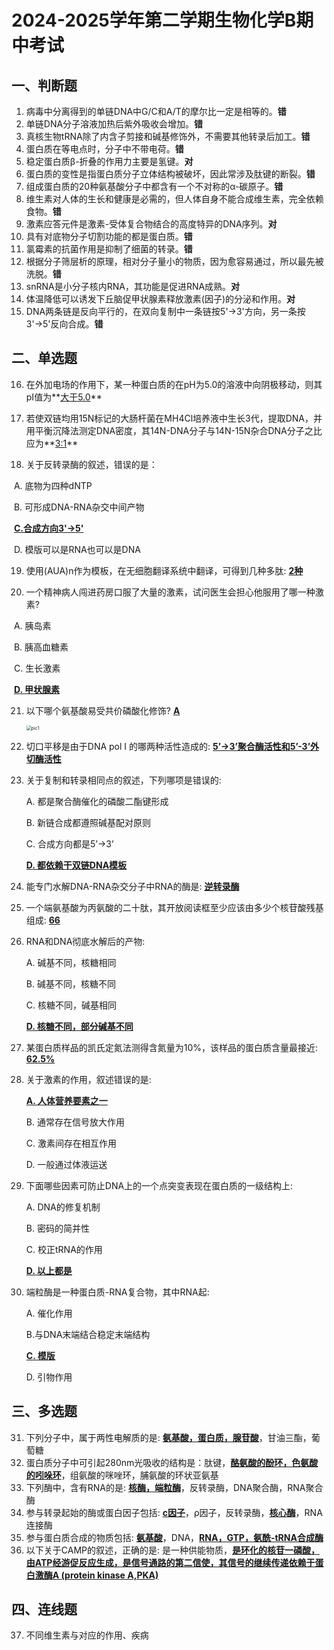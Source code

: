 # 2024-2025学年第二学期生物化学B期中考试

## 一、判断题

1. 病毒中分离得到的单链DNA中G/C和A/T的摩尔比一定是相等的。**错**
2. 单链DNA分子溶液加热后紫外吸收会增加。**错**
3. 真核生物tRNA除了内含子剪接和碱基修饰外，不需要其他转录后加工。**错**
4. 蛋白质在等电点时，分子中不带电荷。**错**
5. 稳定蛋白质β-折叠的作用力主要是氢键。**对**
6. 蛋白质的变性是指蛋白质分子立体结构被破坏，因此常涉及肽键的断裂。**错**
7. 组成蛋白质的20种氨基酸分子中都含有一个不对称的α-碳原子。**错**
8. 维生素对人体的生长和健康是必需的，但人体自身不能合成维生素，完全依赖食物。**错**
9. 激素应答元件是激素-受体复合物结合的高度特异的DNA序列。**对**
10. 具有对底物分子切割功能的都是蛋白质。**错**
11. 氯霉素的抗菌作用是抑制了细菌的转录。**错**
12. 根据分子筛层析的原理，相对分子量小的物质，因为愈容易通过，所以最先被洗脱。**错**
13. snRNA是小分子核内RNA，其功能是促进RNA成熟。**对**
14. 体温降低可以诱发下丘脑促甲状腺素释放激素(因子)的分泌和作用。**对**
15. DNA两条链是反向平行的，在双向复制中一条链按5'→3'方向，另一条按3'→5'反向合成。**错**

## 二、单选题

16. 在外加电场的作用下，某一种蛋白质的在pH为5.0的溶液中向阴极移动，则其pI值为**<u>大于5.0</u>**

17. 若使双链均用15N标记的大肠杆菌在MH4Cl培养液中生长3代，提取DNA，并用平衡沉降法测定DNA密度，其14N-DNA分子与14N-15N杂合DNA分子之比应为**<u>3:1</u>**

18. 关于反转录酶的叙述，错误的是：

​	A. 底物为四种dNTP

​	B. 可形成DNA-RNA杂交中间产物

​	**<u>C.合成方向3'→5'</u>**

​	D. 模版可以是RNA也可以是DNA

19. 使用(AUA)n作为模板，在无细胞翻译系统中翻译，可得到几种多肽: **<u>2种</u>**

20. 一个精神病人闯进药房口服了大量的激素，试问医生会担心他服用了哪一种激素?

​	A. 胰岛素

​	B. 胰高血糖素

​	C. 生长激素

​	**<u>D. 甲状腺素</u>**

21. 以下哪个氨基酸易受共价磷酸化修饰? **<u>A</u>**

    <img src="D:\Exam_papers\Exam-Papers\pic1.png" alt="pic1" style="zoom:50%;" />

22. 切口平移是由于DNA pol Ⅰ 的哪两种活性造成的: **<u>5’→3’聚合酶活性和5’-3’外切酶活性</u>**

23. 关于复制和转录相同点的叙述，下列哪项是错误的:

    A. 都是聚合酶催化的磷酸二酯键形成

    B. 新链合成都遵照碱基配对原则

    C. 合成方向都是5’→3’

    <u>**D. 都依赖干双链DNA模板**</u>

24. 能专门水解DNA-RNA杂交分子中RNA的酶是: **<u>逆转录酶</u>**

25. 一个端氨基酸为丙氨酸的二十肽，其开放阅读框至少应该由多少个核苷酸残基组成: **<u>66</u>**

26. RNA和DNA彻底水解后的产物:

    A. 碱基不同，核糖相同

    B. 碱基不同，核糖不同

    C. 核糖不同，碱基相同

    **<u>D. 核糖不同，部分碱基不同</u>**

27. 某蛋白质样品的凯氏定氮法测得含氮量为10%，该样品的蛋白质含量最接近: **<u>62.5%</u>**

28. 关于激素的作用，叙述错误的是:

    **<u>A. 人体营养要素之一</u>**

    B. 通常存在信号放大作用

    C. 激素间存在相互作用

    D. 一般通过体液运送

29. 下面哪些因素可防止DNA上的一个点突变表现在蛋白质的一级结构上:

    A. DNA的修复机制

    B. 密码的简并性

    C. 校正tRNA的作用

    <u>**D. 以上都是**</u>

30. 端粒酶是一种蛋白质-RNA复合物，其中RNA起:

    A. 催化作用

    B.与DNA末端结合稳定末端结构

    <u>**C. 模版**</u>

    D. 引物作用

## 三、多选题

31. 下列分子中，属于两性电解质的是: **<u>氨基酸，蛋白质，腺苷酸</u>**，甘油三酯，葡萄糖
32. 蛋白质分子中可引起280nm光吸收的结构是：肽键，**<u>酪氨酸的酚环，色氨酸的吲哚环</u>**，组氨酸的咪唑环，脯氨酸的环状亚氨基
33. 下列酶中，含有RNA的是: **<u>核酶，端粒酶</u>**，反转录酶，DNA聚合酶，RNA聚合酶
34. 参与转录起始的酶或蛋白因子包括: **<u>c因子</u>**，ρ因子，反转录酶，**<u>核心酶</u>**，RNA连接酶
35. 参与蛋白质合成的物质包括: **<u>氨基酸</u>**，DNA，**<u>RNA，GTP，氨酰-tRNA合成酶</u>**
36. 以下关于CAMP的叙述，正确的是: 是一种供能物质，**<u>是环化的核苷一磷酸，由ATP经游促反应生成，是信号通路的第二信使，其信号的继续传递依赖于蛋白激酶A (protein kinase A,PKA)</u>**

## 四、连线题

37. 不同维生素与对应的作用、疾病